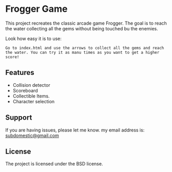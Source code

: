Frogger Game
========

This project recreates the classic arcade game Frogger. The goal is to reach the water collecting all the gems without being touched bu the enemies.

Look how easy it is to use:

    Go to index.html and use the arrows to collect all the gems and reach the water. You can try it as manu times as you want to get a higher score!

Features
--------

- Collision detector 
- Scoreboard
- Collectible Items.
- Character selection


Support
-------

If you are having issues, please let me know.
my email address is: subdomestic@gmail.com

License
-------

The project is licensed under the BSD license.
